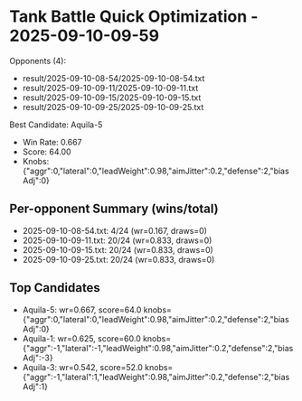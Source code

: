 # Tank Battle Quick Optimization - 2025-09-10-09-59

Opponents (4):
- result/2025-09-10-08-54/2025-09-10-08-54.txt
- result/2025-09-10-09-11/2025-09-10-09-11.txt
- result/2025-09-10-09-15/2025-09-10-09-15.txt
- result/2025-09-10-09-25/2025-09-10-09-25.txt

Best Candidate: Aquila-5
- Win Rate: 0.667
- Score: 64.00
- Knobs: {"aggr":0,"lateral":0,"leadWeight":0.98,"aimJitter":0.2,"defense":2,"biasAdj":0}

## Per-opponent Summary (wins/total)
- 2025-09-10-08-54.txt: 4/24 (wr=0.167, draws=0)
- 2025-09-10-09-11.txt: 20/24 (wr=0.833, draws=0)
- 2025-09-10-09-15.txt: 20/24 (wr=0.833, draws=0)
- 2025-09-10-09-25.txt: 20/24 (wr=0.833, draws=0)

## Top Candidates
- Aquila-5: wr=0.667, score=64.0 knobs={"aggr":0,"lateral":0,"leadWeight":0.98,"aimJitter":0.2,"defense":2,"biasAdj":0}
- Aquila-1: wr=0.625, score=60.0 knobs={"aggr":-1,"lateral":-1,"leadWeight":0.98,"aimJitter":0.2,"defense":2,"biasAdj":-3}
- Aquila-3: wr=0.542, score=52.0 knobs={"aggr":-1,"lateral":1,"leadWeight":0.98,"aimJitter":0.2,"defense":2,"biasAdj":1}